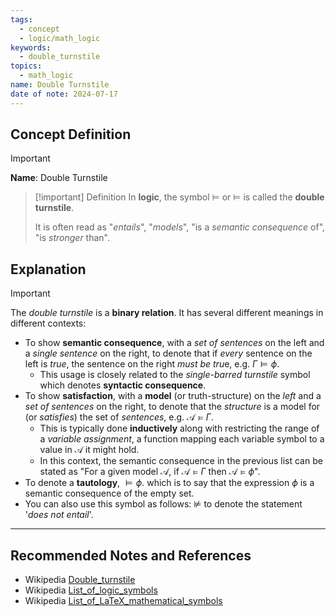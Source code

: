 ```yaml
---
tags:
  - concept
  - logic/math_logic
keywords:
  - double_turnstile
topics:
  - math_logic
name: Double Turnstile
date of note: 2024-07-17
---
```


## Concept Definition

>[!important]
>**Name**: Double Turnstile

>[!important] Definition
>In **logic**, the symbol $\vDash$ or $\models$ is called the **double turnstile**. 
>
>It is often read as "*entails*", "*models*", "is a *semantic consequence* of", "is *stronger* than".

## Explanation


>[!important]
>The *double turnstile* is a **binary relation**. It has several different meanings in different contexts:
>- To show **semantic consequence**, with a *set of sentences* on the left and a *single sentence* on the right, to denote that if *every* sentence on the left is *true*, the sentence on the right *must be tru*e, e.g. $\Gamma \vDash \phi$. 
>	- This usage is closely related to the *single-barred turnstile* symbol which denotes **syntactic consequence**.
> - To show **satisfaction**, with a **model** (or truth-structure) on the *left* and a *set of sentences* on the right, to denote that the *structure* is a model for (or *satisfies*) the set of *sentences*, e.g. $\mathcal{A} \vDash \Gamma$. 
> 	- This is typically done **inductively** along with restricting the range of a _variable assignment_, a function mapping each variable symbol to a value in $\mathcal{A}$ it might hold.
> 	- In this context, the semantic consequence in the previous list can be stated as "For a given model $\mathcal{A}$, if $\mathcal{A} \vDash \Gamma$ then $\mathcal{A} \vDash \phi$".
> - To denote a **tautology**, $\vDash \phi$. which is to say that the expression $\phi$ is a semantic consequence of the empty set.
> - You can also use this symbol as follows: $\nvDash$ to denote the statement '*does not entail*'.





-----------
##  Recommended Notes and References


- Wikipedia [Double_turnstile](https://en.wikipedia.org/wiki/Double_turnstile)
- Wikipedia [List_of_logic_symbols](https://en.wikipedia.org/wiki/List_of_logic_symbols)
- Wikipedia [List_of_LaTeX_mathematical_symbols](https://oeis.org/wiki/List_of_LaTeX_mathematical_symbols)